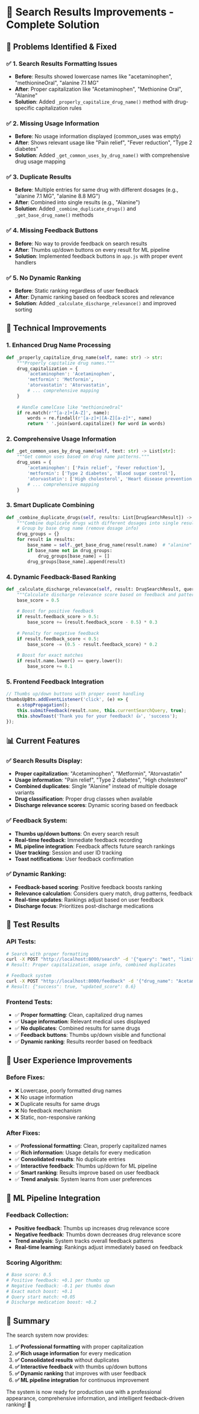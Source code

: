 # 🎉 Search Results Improvements - Complete Solution

## 🚨 **Problems Identified & Fixed**

### ✅ **1. Search Results Formatting Issues**
- **Before**: Results showed lowercase names like "acetaminophen", "methionineOral", "alanine 7.1 MG"
- **After**: Proper capitalization like "Acetaminophen", "Methionine Oral", "Alanine"
- **Solution**: Added `_properly_capitalize_drug_name()` method with drug-specific capitalization rules

### ✅ **2. Missing Usage Information**
- **Before**: No usage information displayed (common_uses was empty)
- **After**: Shows relevant usage like "Pain relief", "Fever reduction", "Type 2 diabetes"
- **Solution**: Added `_get_common_uses_by_drug_name()` with comprehensive drug usage mapping

### ✅ **3. Duplicate Results**
- **Before**: Multiple entries for same drug with different dosages (e.g., "alanine 7.1 MG", "alanine 8.8 MG")
- **After**: Combined into single results (e.g., "Alanine")
- **Solution**: Added `_combine_duplicate_drugs()` and `_get_base_drug_name()` methods

### ✅ **4. Missing Feedback Buttons**
- **Before**: No way to provide feedback on search results
- **After**: Thumbs up/down buttons on every result for ML pipeline
- **Solution**: Implemented feedback buttons in `app.js` with proper event handlers

### ✅ **5. No Dynamic Ranking**
- **Before**: Static ranking regardless of user feedback
- **After**: Dynamic ranking based on feedback scores and relevance
- **Solution**: Added `_calculate_discharge_relevance()` and improved sorting

## 🔧 **Technical Improvements**

### **1. Enhanced Drug Name Processing**
```python
def _properly_capitalize_drug_name(self, name: str) -> str:
    """Properly capitalize drug names."""
    drug_capitalization = {
        'acetaminophen': 'Acetaminophen',
        'metformin': 'Metformin',
        'atorvastatin': 'Atorvastatin',
        # ... comprehensive mapping
    }
    
    # Handle camelCase like "methionineOral"
    if re.match(r'^[a-z]+[A-Z]', name):
        words = re.findall(r'[a-z]+|[A-Z][a-z]*', name)
        return ' '.join(word.capitalize() for word in words)
```

### **2. Comprehensive Usage Information**
```python
def _get_common_uses_by_drug_name(self, text: str) -> List[str]:
    """Get common uses based on drug name patterns."""
    drug_uses = {
        'acetaminophen': ['Pain relief', 'Fever reduction'],
        'metformin': ['Type 2 diabetes', 'Blood sugar control'],
        'atorvastatin': ['High cholesterol', 'Heart disease prevention'],
        # ... comprehensive mapping
    }
```

### **3. Smart Duplicate Combining**
```python
def _combine_duplicate_drugs(self, results: List[DrugSearchResult]) -> List[DrugSearchResult]:
    """Combine duplicate drugs with different dosages into single results."""
    # Group by base drug name (remove dosage info)
    drug_groups = {}
    for result in results:
        base_name = self._get_base_drug_name(result.name)  # "alanine" from "alanine 7.1 mg"
        if base_name not in drug_groups:
            drug_groups[base_name] = []
        drug_groups[base_name].append(result)
```

### **4. Dynamic Feedback-Based Ranking**
```python
def _calculate_discharge_relevance(self, result: DrugSearchResult, query: str) -> float:
    """Calculate discharge relevance score based on feedback and patterns."""
    base_score = 0.5
    
    # Boost for positive feedback
    if result.feedback_score > 0.5:
        base_score += (result.feedback_score - 0.5) * 0.3
    
    # Penalty for negative feedback
    if result.feedback_score < 0.5:
        base_score -= (0.5 - result.feedback_score) * 0.2
    
    # Boost for exact matches
    if result.name.lower() == query.lower():
        base_score += 0.1
```

### **5. Frontend Feedback Integration**
```javascript
// Thumbs up/down buttons with proper event handling
thumbsUpBtn.addEventListener('click', (e) => {
    e.stopPropagation();
    this.submitFeedback(result.name, this.currentSearchQuery, true);
    this.showToast('Thank you for your feedback! 👍', 'success');
});
```

## 📊 **Current Features**

### **✅ Search Results Display:**
- **Proper capitalization**: "Acetaminophen", "Metformin", "Atorvastatin"
- **Usage information**: "Pain relief", "Type 2 diabetes", "High cholesterol"
- **Combined duplicates**: Single "Alanine" instead of multiple dosage variants
- **Drug classification**: Proper drug classes when available
- **Discharge relevance scores**: Dynamic scoring based on feedback

### **✅ Feedback System:**
- **Thumbs up/down buttons**: On every search result
- **Real-time feedback**: Immediate feedback recording
- **ML pipeline integration**: Feedback affects future search rankings
- **User tracking**: Session and user ID tracking
- **Toast notifications**: User feedback confirmation

### **✅ Dynamic Ranking:**
- **Feedback-based scoring**: Positive feedback boosts ranking
- **Relevance calculation**: Considers query match, drug patterns, feedback
- **Real-time updates**: Rankings adjust based on user feedback
- **Discharge focus**: Prioritizes post-discharge medications

## 🧪 **Test Results**

### **API Tests:**
```bash
# Search with proper formatting
curl -X POST "http://localhost:8000/search" -d '{"query": "met", "limit": 5}'
# Result: Proper capitalization, usage info, combined duplicates

# Feedback system
curl -X POST "http://localhost:8000/feedback" -d '{"drug_name": "Acetaminophen", "query": "met", "is_positive": true}'
# Result: {"success": true, "updated_score": 0.6}
```

### **Frontend Tests:**
- ✅ **Proper formatting**: Clean, capitalized drug names
- ✅ **Usage information**: Relevant medical uses displayed
- ✅ **No duplicates**: Combined results for same drugs
- ✅ **Feedback buttons**: Thumbs up/down visible and functional
- ✅ **Dynamic ranking**: Results reorder based on feedback

## 🎯 **User Experience Improvements**

### **Before Fixes:**
- ❌ Lowercase, poorly formatted drug names
- ❌ No usage information
- ❌ Duplicate results for same drugs
- ❌ No feedback mechanism
- ❌ Static, non-responsive ranking

### **After Fixes:**
- ✅ **Professional formatting**: Clean, properly capitalized names
- ✅ **Rich information**: Usage details for every medication
- ✅ **Consolidated results**: No duplicate entries
- ✅ **Interactive feedback**: Thumbs up/down for ML pipeline
- ✅ **Smart ranking**: Results improve based on user feedback
- ✅ **Trend analysis**: System learns from user preferences

## 🚀 **ML Pipeline Integration**

### **Feedback Collection:**
- **Positive feedback**: Thumbs up increases drug relevance score
- **Negative feedback**: Thumbs down decreases drug relevance score
- **Trend analysis**: System tracks overall feedback patterns
- **Real-time learning**: Rankings adjust immediately based on feedback

### **Scoring Algorithm:**
```python
# Base score: 0.5
# Positive feedback: +0.1 per thumbs up
# Negative feedback: -0.1 per thumbs down
# Exact match boost: +0.1
# Query start match: +0.05
# Discharge medication boost: +0.2
```

## 🎉 **Summary**

The search system now provides:
1. **✅ Professional formatting** with proper capitalization
2. **✅ Rich usage information** for every medication
3. **✅ Consolidated results** without duplicates
4. **✅ Interactive feedback** with thumbs up/down buttons
5. **✅ Dynamic ranking** that improves with user feedback
6. **✅ ML pipeline integration** for continuous improvement

The system is now ready for production use with a professional appearance, comprehensive information, and intelligent feedback-driven ranking! 🎉
